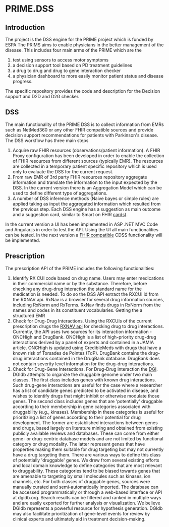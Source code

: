 # PRIME.DSS
## Introduction
The project is the DSS engine for the PRIME project which is funded by ESPA
The PRIMS aims to enable physicians in the better management of the disease. This includes four main arms of the PRIME which are the
1) test using sensors to access motor symptoms
2) a decision support tool  based on PD treatment guidelines
3) a drug to drug and drug to gene interaction checker
4) a physician dashboard to more easily monitor patient status and disease progress.

The specific repository provides the code and description for the Decision support and D2D and D2G checker.

## DSS
The main functionality of the PRIME DSS is to collect information from EMRs such as NetMed360 or any other FHIR compatible sources and provide decision support recommendations for  patients with Parkinson's disease. The DSS workflow has three main steps
1) Acquire raw FHIR resources (observations/patient information). A FHIR Proxy configuration has been developed in order to enable the collection of FHIR resources from different sources (typically EMR). The resources are collected in a temporary patient specific repository which is used only to evaluate the DSS for the current request.
2) From raw EMR of 3rd party FHIR resources repository aggregate information and translate the information to the input expected by the DSS. In the current version there is an Aggregation Model which can be used to define different type of aggregations.
3) A number of DSS inference methods (Naive bayes or simple rules) are applied taking as input the aggregated information which resulted from the previous step. Each DSS engine has a suggestion as main outcome and a suggestion card, similar to Smart on FHIR [cards](https://cds-hooks.org/)). 

In the current version a UI has been implemented in ASP .NET MVC Code and Angular.js in order to test the API. Using the UI all main functionalities can be tested. 
In the next version a [FHIR compatible](https://www.hl7.org/fhir/clinicalreasoning-cds-on-fhir.html) CDSS functionality will be implemented.


## Prescription
The prescription API of the PRIME includes the following functionalities:

1) Identify RX CUI code based on drug name. Users may enter medications in their commercial name or by the substance. Therefore, before checking any drug-drug interaction the standard name for the medication is needed. To do so the DSS API extract the RXCUI id from the RXNAV api. RxNav is a browser for several drug information sources, including RxNorm and RxTerms. RxNav finds drugs in RxNorm from the names and codes in its constituent vocabularies. Getting the  a structured EMR 
2) Check for Drug-Drug Interactions. Using the RXCUIs of the current prescription drugs the [RXNAV api](https://rxnav.nlm.nih.gov/InteractionAPIs.html) for checking drug to drug interactions. Currently, the API uses two sources for its interaction information - ONCHigh and DrugBank. ONCHigh is a list of high-priority drug-drug interactions derived by a panel of experts and contained in a JAMIA article. ONCHigh is updated using CredibleMeds with drugs that have a known risk of Torsades de Pointes (TdP). DrugBank contains the drug-drug interactions contained in the DrugBank database. DrugBank does not contain severity level information for the drug-drug interactions.
3) Check for Drug-Gene Interactions. For Drug-Drug interaction the [DGI](http://www.dgidb.org). DGIdb attempts to organize the druggable genome under two main classes. The first class includes genes with known drug interactions. Such drug-gene interactions are useful for the case where a researcher has a list of candidate genes predicted to be activated in disease, and wishes to identify drugs that might inhibit or otherwise modulate those genes. The second class includes genes that are 'potentially' druggable according to their membership in gene categories associated with druggability (e.g., kinases). Membership in these categories is useful for prioritizing a list of genes according to their potential for drug development. The former are established interactions between genes and drugs, based largely on literature mining and obtained from existing publicly available reviews and databases. These can come from either gene- or drug-centric database models and are not limited by functional category or drug modality. The latter represent genes that have properties making them suitable for drug targeting but may not currently have a drug targeting them. There are various ways to define this class of potentially 'druggable' genes. We drew from several existing efforts and local domain knowledge to define categories that are most relevant to druggability. These categories tend to be biased towards genes that are amenable to targeting by small molecules such as kinases, ion channels, etc. For both classes of druggable genes, sources were manually curated and semi-automatically imported. The database can be accessed programmatically or through a web-based interface or API at dgidb.org. Search results can be filtered and ranked in multiple ways and are easily exported for further analysis or visualization. We believe DGIdb represents a powerful resource for hypothesis generation. DGIdb may also facilitate prioritization of gene-level events for review by clinical experts and ultimately aid in treatment decision-making.





